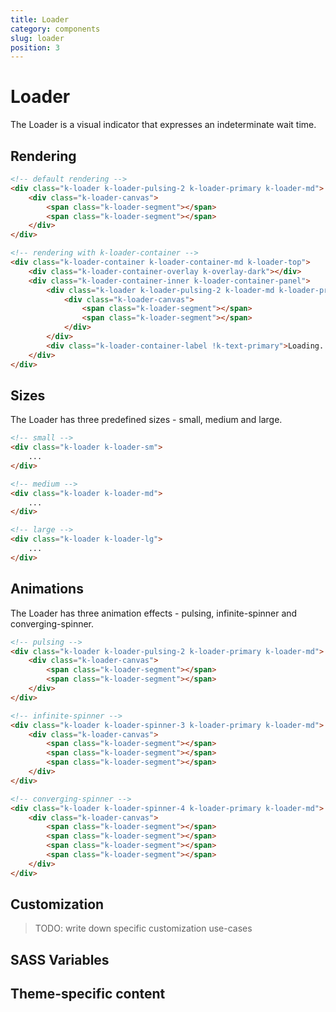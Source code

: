 ```yaml
---
title: Loader
category: components
slug: loader
position: 3
---
```


# Loader

The Loader is a visual indicator that expresses an indeterminate wait time.

## Rendering

```html
<!-- default rendering -->
<div class="k-loader k-loader-pulsing-2 k-loader-primary k-loader-md">
	<div class="k-loader-canvas">
		<span class="k-loader-segment"></span>
		<span class="k-loader-segment"></span>
	</div>
</div>

<!-- rendering with k-loader-container -->
<div class="k-loader-container k-loader-container-md k-loader-top">
	<div class="k-loader-container-overlay k-overlay-dark"></div>
	<div class="k-loader-container-inner k-loader-container-panel">
		<div class="k-loader k-loader-pulsing-2 k-loader-md k-loader-primary">
			<div class="k-loader-canvas">
				<span class="k-loader-segment"></span>
				<span class="k-loader-segment"></span>
			</div>
		</div>
		<div class="k-loader-container-label !k-text-primary">Loading...</div>
	</div>
</div>
```

## Sizes

The Loader has three predefined sizes - small, medium and large.

```html
<!-- small -->
<div class="k-loader k-loader-sm">
    ...
</div>

<!-- medium -->
<div class="k-loader k-loader-md">
    ...
</div>

<!-- large -->
<div class="k-loader k-loader-lg">
    ...
</div>
```

## Animations

The Loader has three animation effects - pulsing, infinite-spinner and converging-spinner.

```html
<!-- pulsing -->
<div class="k-loader k-loader-pulsing-2 k-loader-primary k-loader-md">
	<div class="k-loader-canvas">
		<span class="k-loader-segment"></span>
		<span class="k-loader-segment"></span>
	</div>
</div>

<!-- infinite-spinner -->
<div class="k-loader k-loader-spinner-3 k-loader-primary k-loader-md">
	<div class="k-loader-canvas">
		<span class="k-loader-segment"></span>
		<span class="k-loader-segment"></span>
		<span class="k-loader-segment"></span>
	</div>
</div>

<!-- converging-spinner -->
<div class="k-loader k-loader-spinner-4 k-loader-primary k-loader-md">
	<div class="k-loader-canvas">
		<span class="k-loader-segment"></span>
		<span class="k-loader-segment"></span>
		<span class="k-loader-segment"></span>
		<span class="k-loader-segment"></span>
	</div>
</div>
```

## Customization

> TODO: write down specific customization use-cases
## SASS Variables

<import file="./packages/$THEME_NAME/scss/loader/_variables.scss" />


## Theme-specific content

<import file="./packages/$THEME_NAME/scss/loader/index.md" />
